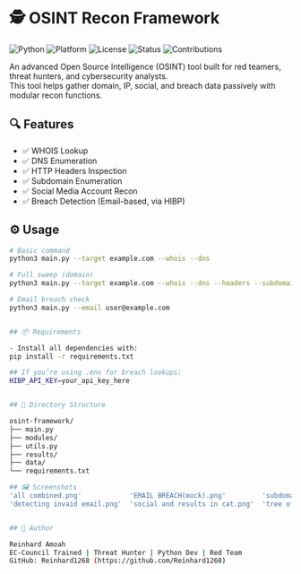 # 🕵️ OSINT Recon Framework

![Python](https://img.shields.io/badge/Python-3.10-blue?logo=python&logoColor=white)
![Platform](https://img.shields.io/badge/Tested%20on-Kali%20Linux-red?logo=linux)
![License](https://img.shields.io/badge/License-MIT-green.svg)
![Status](https://img.shields.io/badge/Project%20Status-Active-brightgreen)
![Contributions](https://img.shields.io/badge/Contributions-Welcome-blueviolet)


An advanced Open Source Intelligence (OSINT) tool built for red teamers, threat hunters, and cybersecurity analysts.  
This tool helps gather domain, IP, social, and breach data passively with modular recon functions.



## 🔍 Features

- ✅ WHOIS Lookup 
- ✅ DNS Enumeration 
- ✅ HTTP Headers Inspection
- ✅ Subdomain Enumeration
- ✅ Social Media Account Recon
- ✅ Breach Detection (Email-based, via HIBP)


## ⚙️ Usage

```bash
# Basic command
python3 main.py --target example.com --whois --dns

# Full sweep (domain)
python3 main.py --target example.com --whois --dns --headers --subdomains --social

# Email breach check
python3 main.py --email user@example.com


## 📦 Requirements

- Install all dependencies with:
pip install -r requirements.txt

## If you’re using .env for breach lookups:
HIBP_API_KEY=your_api_key_here


## 📁 Directory Structure

osint-framework/
├── main.py
├── modules/
├── utils.py
├── results/
├── data/
└── requirements.txt

## 🖼️ Screenshots
'all combined.png'            'EMAIL BREACH(mock).png'         'subdomains and results in cat.png'
'detecting invaid email.png'  'social and results in cat.png'  'tree of directory.png'


## 📛 Author

Reinhard Amoah
EC-Council Trained | Threat Hunter | Python Dev | Red Team
GitHub: Reinhard1268 (https://github.com/Reinhard1268)
